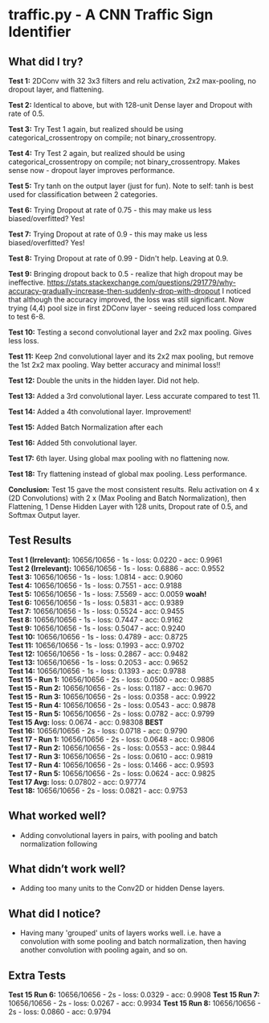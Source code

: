 # traffic.py - A CNN Traffic Sign Identifier

## What did I try?
**Test 1:**
2DConv with 32 3x3 filters and relu activation, 2x2 max-pooling, no dropout layer, and flattening.

**Test 2:**
Identical to above, but with 128-unit Dense layer and Dropout with rate of 0.5.

**Test 3:**
Try Test 1 again, but realized should be using categorical_crossentropy on compile; not binary_crossentropy.

**Test 4:**
Try Test 2 again, but realized should be using categorical_crossentropy on compile; not binary_crossentropy. Makes sense now - dropout layer improves performance.

**Test 5:** 
Try tanh on the output layer (just for fun). Note to self: tanh is best used for classification between 2 categories.

**Test 6:**
Trying Dropout at rate of 0.75 - this may make us less biased/overfitted? Yes!

**Test 7:**
Trying Dropout at rate of 0.9 - this may make us less biased/overfitted? Yes!

**Test 8:**
Trying Dropout at rate of 0.99 - Didn't help. Leaving at 0.9.

**Test 9:**
Bringing dropout back to 0.5 - realize that high dropout may be ineffective. https://stats.stackexchange.com/questions/291779/why-accuracy-gradually-increase-then-suddenly-drop-with-dropout
I noticed that although the accuracy improved, the loss was still significant. Now trying (4,4) pool size in first 2DConv layer - seeing reduced loss compared to test 6-8.

**Test 10:**
Testing a second convolutional layer and 2x2 max pooling. Gives less loss.

**Test 11:**
Keep 2nd convolutional layer and its 2x2 max pooling, but remove the 1st 2x2 max pooling. Way better accuracy and minimal loss!!

**Test 12:**
Double the units in the hidden layer. Did not help.

**Test 13:**
Added a 3rd convolutional layer. Less accurate compared to test 11.

**Test 14:**
Added a 4th convolutional layer. Improvement!

**Test 15:**
Added Batch Normalization after each

**Test 16:**
Added 5th convolutional layer. 

**Test 17:**
6th layer. Using global max pooling with no flattening now.

**Test 18:**
Try flattening instead of global max pooling. Less performance. 

**Conclusion:**
Test 15 gave the most consistent results. Relu activation on 4 x (2D Convolutions) with 2 x (Max Pooling and Batch Normalization), then Flattening, 1 Dense Hidden Layer with 128 units, Dropout rate of 0.5, and Softmax Output layer.

## Test Results
**Test 1 (Irrelevant):** 10656/10656 - 1s - loss: 0.0220 - acc: 0.9961  
**Test 2 (Irrelevant):** 10656/10656 - 1s - loss: 0.6886 - acc: 0.9552  
**Test 3:** 10656/10656 - 1s - loss: 1.0814 - acc: 0.9060  
**Test 4:** 10656/10656 - 1s - loss: 0.7551 - acc: 0.9188  
**Test 5:** 10656/10656 - 1s - loss: 7.5569 - acc: 0.0059 **woah!**  
**Test 6:** 10656/10656 - 1s - loss: 0.5831 - acc: 0.9389  
**Test 7:** 10656/10656 - 1s - loss: 0.5524 - acc: 0.9455  
**Test 8:** 10656/10656 - 1s - loss: 0.7447 - acc: 0.9162  
**Test 9:** 10656/10656 - 1s - loss: 0.5047 - acc: 0.9240  
**Test 10:** 10656/10656 - 1s - loss: 0.4789 - acc: 0.8725  
**Test 11:** 10656/10656 - 1s - loss: 0.1993 - acc: 0.9702  
**Test 12:** 10656/10656 - 1s - loss: 0.2867 - acc: 0.9482  
**Test 13:** 10656/10656 - 1s - loss: 0.2053 - acc: 0.9652  
**Test 14:** 10656/10656 - 1s - loss: 0.1393 - acc: 0.9788  
**Test 15 - Run 1:** 10656/10656 - 2s - loss: 0.0500 - acc: 0.9885  
**Test 15 - Run 2:** 10656/10656 - 2s - loss: 0.1187 - acc: 0.9670  
**Test 15 - Run 3:** 10656/10656 - 2s - loss: 0.0358 - acc: 0.9922  
**Test 15  - Run 4:** 10656/10656 - 2s - loss: 0.0543 - acc: 0.9878  
**Test 15 - Run 5:** 10656/10656 - 2s - loss: 0.0782 - acc: 0.9799  
**Test 15 Avg:** loss: 0.0674 - acc: 0.98308 **BEST**  
**Test 16:** 10656/10656 - 2s - loss: 0.0718 - acc: 0.9790  
**Test 17 - Run 1:** 10656/10656 - 2s - loss: 0.0648 - acc: 0.9806  
**Test 17 - Run 2:** 10656/10656 - 2s - loss: 0.0553 - acc: 0.9844    
**Test 17 - Run 3:** 10656/10656 - 2s - loss: 0.0610 - acc: 0.9819  
**Test 17 - Run 4:** 10656/10656 - 2s - loss: 0.1466 - acc: 0.9593  
**Test 17 - Run 5:** 10656/10656 - 2s - loss: 0.0624 - acc: 0.9825  
**Test 17 Avg:** loss: 0.07802 - acc: 0.97774  
**Test 18:** 10656/10656 - 2s - loss: 0.0821 - acc: 0.9753  

## What worked well? 
- Adding convolutional layers in pairs, with pooling and batch normalization following

## What didn’t work well?
- Adding too many units to the Conv2D or hidden Dense layers.

## What did I notice?
- Having many 'grouped' units of layers works well. i.e. have a convolution with some pooling and batch normalization, then having another convolution with pooling again, and so on.

## Extra Tests
**Test 15 Run 6:** 10656/10656 - 2s - loss: 0.0329 - acc: 0.9908
**Test 15 Run 7:** 10656/10656 - 2s - loss: 0.0267 - acc: 0.9934
**Test 15 Run 8:** 10656/10656 - 2s - loss: 0.0860 - acc: 0.9794